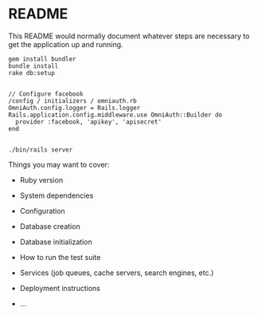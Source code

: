 # README

This README would normally document whatever steps are necessary to get the
application up and running.

    gem install bundler
    bundle install
    rake db:setup


    // Configure facebook 
    /config / initializers / omniauth.rb
    OmniAuth.config.logger = Rails.logger
    Rails.application.config.middleware.use OmniAuth::Builder do
      provider :facebook, 'apikey', 'apisecret'
    end


    ./bin/rails server




Things you may want to cover:

* Ruby version

* System dependencies

* Configuration

* Database creation

* Database initialization

* How to run the test suite

* Services (job queues, cache servers, search engines, etc.)

* Deployment instructions

* ...

